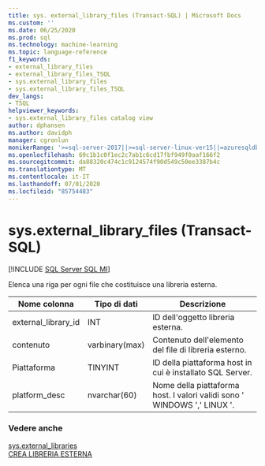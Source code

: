 ```yaml
---
title: sys. external_library_files (Transact-SQL) | Microsoft Docs
ms.custom: ''
ms.date: 06/25/2020
ms.prod: sql
ms.technology: machine-learning
ms.topic: language-reference
f1_keywords:
- external_library_files
- external_library_files_TSQL
- sys.external_library_files
- sys.external_library_files_TSQL
dev_langs:
- TSQL
helpviewer_keywords:
- sys.external_library_files catalog view
author: dphansen
ms.author: davidph
manager: cgronlun
monikerRange: '>=sql-server-2017||>=sql-server-linux-ver15||=azuresqldb-mi-current||=sqlallproducts-allversions'
ms.openlocfilehash: 69c1b1c0f1ec2c7ab1c6cd17fbf949f0aaf166f2
ms.sourcegitcommit: da88320c474c1c9124574f90d549c50ee3387b4c
ms.translationtype: MT
ms.contentlocale: it-IT
ms.lasthandoff: 07/01/2020
ms.locfileid: "85754483"
---
```

# <a name="sysexternal_library_files-transact-sql"></a>sys.external_library_files (Transact-SQL)  
[!INCLUDE [SQL Server SQL MI](../../includes/applies-to-version/sql-asdbmi.md)]

Elenca una riga per ogni file che costituisce una libreria esterna.

|Nome colonna |Tipo di dati |Descrizione|
|------|------|-----|
|external_library_id | INT |ID dell'oggetto libreria esterna. |
|contenuto |varbinary(max) |Contenuto dell'elemento del file di libreria esterno. |
|Piattaforma |TINYINT |ID della piattaforma host in cui è installato SQL Server. |
|platform_desc | nvarchar(60) |Nome della piattaforma host. I valori validi sono ' WINDOWS ',' LINUX '. |

### <a name="see-also"></a>Vedere anche  

[sys.external_libraries](sys-external-libraries-transact-sql.md)  
[CREA LIBRERIA ESTERNA](../../t-sql/statements/create-external-library-transact-sql.md)  
